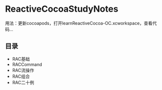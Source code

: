 # ReactiveCocoaStudyNotes

用法：更新cocoapods，打开learnReactiveCocoa-OC.xcworkspace，查看代码...

## 目录
- RAC基础
- RACCommand
- RAC流操作
- RAC组合
- RAC二十例
